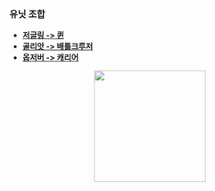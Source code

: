 ### 유닛 조합
- **[저글링 -> 퀸](https://github.com/woowa-techcamp-2020/bmart-9/wiki/%EC%A0%80%EA%B8%80%EB%A7%81)**  
- **[골리앗 -> 배틀크루저](https://github.com/woowa-techcamp-2020/bmart-9/wiki/%EA%B3%A8%EB%A6%AC%EC%95%97)**  
- **[옵저버 -> 캐리어](https://github.com/woowa-techcamp-2020/bmart-9/wiki/%EC%98%B5%EC%A0%80%EB%B2%84)**

<p align="center">
  <img src="https://user-images.githubusercontent.com/34447105/90772561-b2be3780-e32f-11ea-9ae3-04bd46ea2144.png" width="200"/>
</p>
